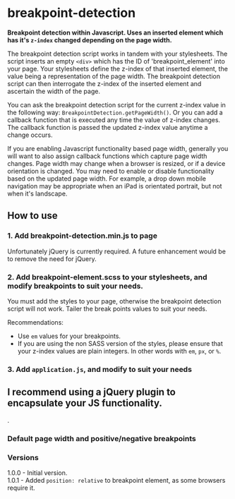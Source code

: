 # breakpoint-detection

**Breakpoint detection within Javascript.  Uses an inserted element which has it's `z-index` changed depending on the page width.**

The breakpoint detection script works in tandem with your stylesheets.  The script inserts an empty `<div>` which has the ID of 'breakpoint_element' into your page.  Your stylesheets define the z-index of that inserted element, the value being a representation of the page width.  The breakpoint detection script can then interrogate the z-index of the inserted element and ascertain the width of the page.

You can ask the breakpoint detection script for the current z-index value in the following way: `BreakpointDetection.getPageWidth()`.  Or you can add a callback function that is executed any time the value of z-index changes.  The callback function is passed the updated z-index value anytime a change occurs.

If you are enabling Javascript functionality based page width, generally you will want to also assign callback functions which capture page width changes.  Page width may change when a browser is resized, or if a device orientation is changed.  You may need to enable or disable functionality based on the updated page width.  For example, a drop down mobile navigation may be appropriate when an iPad is orientated portrait, but not when it's landscape.  

## How to use

### 1. Add breakpoint-detection.min.js to page

Unfortunately jQuery is currently required.  A future enhancement would be to remove the need for jQuery.

### 2. Add breakpoint-element.scss to your stylesheets, and modify breakpoints to suit your needs.

You must add the styles to your page, otherwise the breakpoint detection script will not work.  Tailer the break points values to suit your needs.

Recommendations:

* Use `em` values for your breakpoints.
* If you are using the non SASS version of the styles, please ensure that your z-index values are plain integers.  In other words with `em`, `px`, or `%`.
 

### 3. Add `application.js`, and modify to suit your needs



## I recommend using a jQuery plugin to encapsulate your JS functionality.
.

### Default page width and positive/negative breakpoints



### Versions

1.0.0 - Initial version.<br />
1.0.1 - Added `position: relative` to breakpoint element, as some browsers require it.
